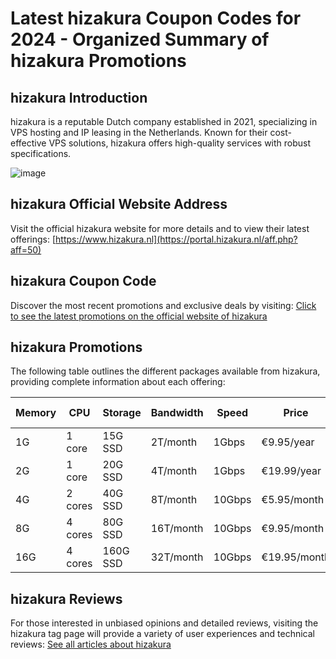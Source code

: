 # Latest hizakura Coupon Codes for 2024 - Organized Summary of hizakura Promotions

## hizakura Introduction
hizakura is a reputable Dutch company established in 2021, specializing in VPS hosting and IP leasing in the Netherlands. Known for their cost-effective VPS solutions, hizakura offers high-quality services with robust specifications.

![image](https://github.com/btfree4all/hizakura/assets/167680036/93803ac0-6b86-4216-a81a-12394ae2a538)

## hizakura Official Website Address
Visit the official hizakura website for more details and to view their latest offerings:
[https://www.hizakura.nl](https://portal.hizakura.nl/aff.php?aff=50)

## hizakura Coupon Code
Discover the most recent promotions and exclusive deals by visiting:
[Click to see the latest promotions on the official website of hizakura](https://portal.hizakura.nl/aff.php?aff=50)

## hizakura Promotions
The following table outlines the different packages available from hizakura, providing complete information about each offering:

| Memory | CPU  | Storage | Bandwidth | Speed  | Price         | Purchase Link                                            |
|--------|------|---------|-----------|--------|---------------|----------------------------------------------------------|
| 1G     | 1 core | 15G SSD  | 2T/month  | 1Gbps  | €9.95/year    | [Link](https://portal.hizakura.nl/aff.php?aff=50&pid=7)   |
| 2G     | 1 core | 20G SSD  | 4T/month  | 1Gbps  | €19.99/year   | [Link](https://portal.hizakura.nl/aff.php?aff=50&pid=8)   |
| 4G     | 2 cores| 40G SSD  | 8T/month  | 10Gbps | €5.95/month   | [Link](https://portal.hizakura.nl/aff.php?aff=50&pid=9)   |
| 8G     | 4 cores| 80G SSD  | 16T/month | 10Gbps | €9.95/month   | [Link](https://portal.hizakura.nl/aff.php?aff=50&pid=10)  |
| 16G    | 4 cores| 160G SSD | 32T/month | 10Gbps | €19.95/month  | [Link](https://portal.hizakura.nl/aff.php?aff=50&pid=11)  |

## hizakura Reviews
For those interested in unbiased opinions and detailed reviews, visiting the hizakura tag page will provide a variety of user experiences and technical reviews:
[See all articles about hizakura](https://portal.hizakura.nl/aff.php?aff=50)

